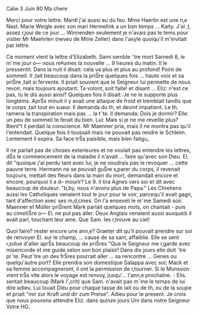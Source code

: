  Calw 3 Juin 80
Ma chere

Merci pour votre lettre. Mardi j'ai aussi eu du feu. Mme Haerlin est une n‚e Nast. Marie Weigle avec son mari Hermelink a un bon temps … Kaity. J'ai ‚t‚ assez r‚joui de ce jour … Winnenden seulement je n'avais pas le tems pour visiter Mr Maehrlen (neveu de Mme Zeller) dans l'asyle quoiqu'il m'invitait par lettre.

Ce moment vient la lettre d'Elizabeth. Sami semble ˆtre mort Samedi 8, le mˆme jour o— nous re‡umes la nouvelle … 9 heures du matin. Il le pressentit. Dans la nuit il disait: cela va plus et plus au profond! Point de sommeil. Il ‚tait beaucoup dans la priŠre quelques fois … haute voix et sa priŠre ‚tait si fervente. Il priait souvent que le Seigneur lui permette de nous revoir, mais toujours ajoutant: Ta volont‚ soit faite! et disant … Eliz: n'est ce pas, tu le dis aussi ainsi? Quelques fois il disait: Je ne le supporte plus longtems. AprŠs minuit il y avait une attaque de froid et tremblait tandis que le corps ‚tait tout en sueur. Il demanda du th‚ et devint impatient. Le th‚ ramena la transpiration mais pas … la tˆte. Il demanda: Dois je dormir? Elle: un peu de sommeil te ferait du bien. Lui: Mais si je ne me reveille plus? Bient“t il perdait la conscience. Mr Maenner pria, mais il ne montra pas qu'il l'entendait. Quelque fois il toussait mais ne pouvait pas rendre le Schleim. Lentement il expira. Sa face trŠs paisible, mais bien fatigu‚.

Il ne parlait pas de choses exterieures et ne voulait pas entendre les lettres, dŠs le commencement de la maladie il n'avait … faire qu'avec son Dieu. El. dit "quoique j'ai perdu tant avec lui, je ne voudrais pas le revoquer … cette pauvre terre. Hermann ne se pouvait guŠre s‚parer du corps, il revenait toujours, mettait des fleurs dans la main du mort, demandait encore et encore, pourquoi il a d– mourir? Le 9. il tira Agnes vers soi et dit avec beaucoup de douleur: "b‚by, nous n'avons plus de Papa." 
Les Chretiens aussi les Catholiques venaient tout le jour pour le voir, parcequ'il avait gagn‚ tant d'affection avec ses m‚d‚cines. On l'a enseveli le mˆme Samedi soir. Maenner et Müller priŠrent Mark parlait quelques mots, on chantait - puis au cimetiŠre o— El. ne put pas aller. Deux Anglais venaient aussi auxquels il avait parl‚ touchant leur ame. Que Sam. les r‚trouve au ciel!

Quoi faire? rester encore une ann‚e? Graeter dit qu'il pouvait prendre sur soi de renvoyer El. sur le champ, … cause de sa sant‚ affaiblie. Elle se sent r‚solue d'aller aprŠs beaucoup de priŠres "Que le Seigneur me r‚garde avec misericorde et me guide selon son bon plaisir! Dans dix jours elle doit ˆtre prˆte. Peutˆtre un des frŠres pourrait aller … sa rencontre … Genes ou quelqu'autre port? Elle prendra son domestique Salappa avec soi; Mack et sa femme accompagneront, il ont la permission de r‚tourner. Si le Monsoon vient trŠs vite alors le voyage est renvoy‚ jusqu'… l'ann‚e prochaine. - Elis. sentait beaucoup (Mark l'‚crit) que Sam. n'avait pas mˆme le temps de lui dire adieu. Lui louait Dieu pour chaque tasse de lait ou de th‚ ou de la soupe et priait "mir zur Kraft und dir zum Preise". Adieu pour le present. Je crois que nous pouvons attendre Eliz. dans quinze jours 
 Uni dans notre Seigneur
 Votre HG.
